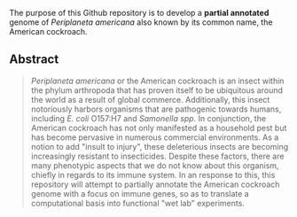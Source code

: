 The purpose of this Github repository is to develop a **partial annotated** genome of _Periplaneta americana_ also known by its common name, the American cockroach.
## Abstract
> _Periplaneta americana_ or the American cockroach is an insect within the phylum arthropoda that has proven itself to be ubiquitous around the world as a result of global commerce.
> Additionally, this insect notoriously harbors organisms that are pathogenic towards humans, including _E. coli_ O157:H7 and _Samonella spp._ In conjunction, the American cockroach has not only manifested as a household pest but has become pervasive in numerous commercial environments.
> As a notion to add "insult to injury", these deleterious insects are becoming increasingly resistant to insecticides. Despite these factors, there are many phenotypic aspects that we do not know about this organism, chiefly in regards to its immune system.
> In an response to this, this repository will attempt to partially annotate the American cockroach genome with a focus on immune genes, so as to translate a computational basis into functional "wet lab" experiments.

